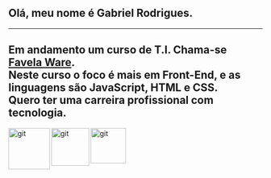 ## Olá, meu nome é Gabriel Rodrigues.
---
Em andamento um curso de T.I. Chama-se [Favela Ware](https://favelaware.animahub.com.br/home).   
Neste curso o foco é mais em Front-End, e as linguagens são JavaScript, HTML e CSS.   
Quero ter uma carreira profissional com tecnologia.   
--- 

<img 
 align="left"
  alt="git"
  title="git"
  width="82px"
  src="https://cdn.jsdelivr.net/gh/devicons/devicon@latest/icons/github/github-original.svg" 
  />
  

   <img
      align="left"
  alt="git"
  title="javascript"
  width="75px"
     src="https://cdn.jsdelivr.net/gh/devicons/devicon@latest/icons/javascript/javascript-plain.svg" />
     
    
  <img
    align="left"
  alt="git"
  title="css"
  width="70px"
     src="https://cdn.jsdelivr.net/gh/devicons/devicon@latest/icons/css3/css3-original.svg" />
          

